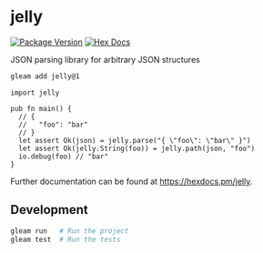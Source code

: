 # jelly

[![Package Version](https://img.shields.io/hexpm/v/jelly)](https://hex.pm/packages/jelly)
[![Hex Docs](https://img.shields.io/badge/hex-docs-ffaff3)](https://hexdocs.pm/jelly/)

JSON parsing library for arbitrary JSON structures

```sh
gleam add jelly@1
```
```gleam
import jelly

pub fn main() {
  // {
  //   "foo": "bar"
  // }
  let assert Ok(json) = jelly.parse("{ \"foo\": \"bar\" }")
  let assert Ok(jelly.String(foo)) = jelly.path(json, "foo")
  io.debug(foo) // "bar"
}
```

Further documentation can be found at <https://hexdocs.pm/jelly>.

## Development

```sh
gleam run   # Run the project
gleam test  # Run the tests
```
